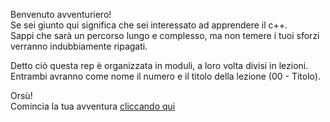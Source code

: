 Benvenuto avventuriero!  
Se sei giunto qui significa che sei interessato ad apprendere il c++.  
Sappi che sarà un percorso lungo e complesso, ma non temere i tuoi sforzi verranno indubbiamente ripagati.  

Detto ciò questa rep è organizzata in moduli, a loro volta divisi in lezioni.  
Entrambi avranno come nome il numero e il titolo della lezione (00 - Titolo).

Orsù!  
Comincia la tua avventura [cliccando qui](https://github.com/TheNeku/cpp-journey/blob/main/01%20-%20Bases/00%20-%20Intro.md)